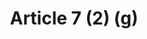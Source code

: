 ---
title: "Article 7 (2) (g)"
draft: false
exceptions:
- info53f
memberstates:
- CY
score: 3
compensation:
- 
remarks: |
 


link: "http://www.cylaw.org/nomoi/enop/non-ind/1976_1_59/full.html"
---